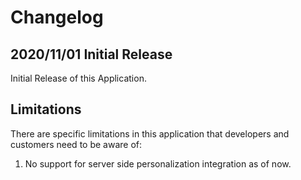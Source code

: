# Changelog

## 2020/11/01  Initial Release

Initial Release of this Application.

## Limitations

There are specific limitations in this application that developers and customers need to be aware of:

1. No support for server side personalization integration as of now.
